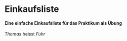 # Einkaufsliste
#### Eine einfache Einkaufsliste für das Praktikum als Übung

*Thomas* heisst *Fuhr*
